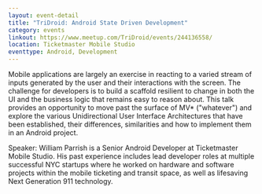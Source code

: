 ```yaml
---
layout: event-detail
title: "TriDroid: Android State Driven Development"
category: events
linkout: https://www.meetup.com/TriDroid/events/244136558/
location: Ticketmaster Mobile Studio
eventtype: Android, Development
---
```


Mobile applications are largely an exercise in reacting to a varied stream of inputs generated by the user and their interactions with the screen. The challenge for developers is to build a scaffold resilient to change in both the UI and the business logic that remains easy to reason about. This talk provides an opportunity to move past the surface of MV* ("whatever") and explore the various Unidirectional User Interface Architectures that have been established, their differences, similarities and how to implement them in an Android project.

Speaker: William Parrish is a Senior Android Developer at Ticketmaster Mobile Studio. His past experience includes lead developer roles at multiple successful NYC startups where he worked on hardware and software projects within the mobile ticketing and transit space, as well as lifesaving Next Generation 911 technology.

